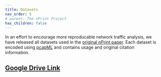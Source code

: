 ```yaml
---
title: Datasets
nav_order: 5
# parent: The nPrint Project
has_children: false
---
```


In an effort to encourage more reproducable network traffic analysis, we have released all datasets used in the [original nPrint paper](https://arxiv.org/pdf/2008.02695.pdf). Each dataset is 
encoded using [pcapML](https://nprint.github.io/pcapml.html) and contains usage and original citation information.

## [Google Drive Link](https://drive.google.com/drive/folders/158Lwb9TwopIJ0lGPuFik5744qPiqrg9F?usp=sharing)
